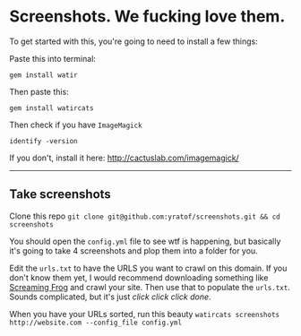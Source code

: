 # Screenshots. We fucking love them.

To get started with this, you're going to need to install a few things:

Paste this into terminal:

`gem install watir`

Then paste this:

`gem install watircats`

Then check if you have `ImageMagick`

`identify -version`

If you don't, install it here: http://cactuslab.com/imagemagick/

---

## Take screenshots

Clone this repo `git clone git@github.com:yratof/screenshots.git && cd screenshots`

You should open the `config.yml` file to see wtf is happening, but basically it's going to take 4 screenshots and plop them into a folder for you.

Edit the `urls.txt` to have the URLS you want to crawl on this domain. If you don't know them yet, I would recommend downloading something like [Screaming Frog](http://www.screamingfrog.co.uk/seo-spider/) and crawl your site. Then use that to populate the `urls.txt`. Sounds complicated, but it's just *click click click done*.

When you have your URLs sorted, run this beauty
`watircats screenshots http://website.com --config_file config.yml`
